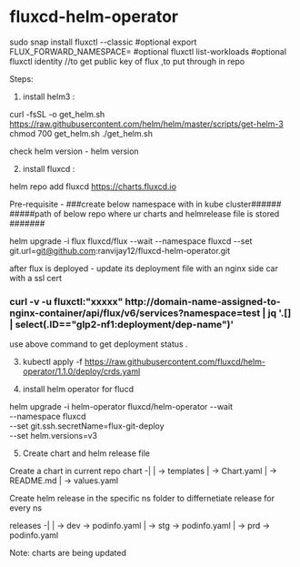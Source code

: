 # fluxcd-helm-operator
sudo snap install fluxctl --classic #optional
export FLUX_FORWARD_NAMESPACE=<flux-ns> #optional
fluxctl list-workloads #optional
fluxctl identity  //to get public key of flux ,to put through in repo

Steps:
1) install helm3 :

curl -fsSL -o get_helm.sh https://raw.githubusercontent.com/helm/helm/master/scripts/get-helm-3
chmod 700 get_helm.sh
./get_helm.sh

check helm version - helm version

2) install fluxcd :

helm repo add fluxcd https://charts.fluxcd.io

Pre-requisite -
###create below namespace with in kube cluster######
#####path of below repo where ur charts and helmrelease file is stored #######
 
helm upgrade -i flux fluxcd/flux --wait --namespace fluxcd  --set git.url=git@github.com:ranvijay12/fluxcd-helm-operator.git     

after flux is deployed - update its deployment file with an nginx side car with a ssl cert 

### curl -v -u fluxctl:"xxxxx" http://domain-name-assigned-to-nginx-container/api/flux/v6/services\?namespace\=test | jq '.[] | select(.ID=="glp2-nf1:deployment/dep-name")'

use above command to get deployment status .

3) kubectl apply -f https://raw.githubusercontent.com/fluxcd/helm-operator/1.1.0/deploy/crds.yaml

4) install helm operator for flucd

helm upgrade -i helm-operator fluxcd/helm-operator --wait \
--namespace fluxcd \
--set git.ssh.secretName=flux-git-deploy \
--set helm.versions=v3

5) Create chart and helm release file 

Create a chart in current repo 
chart -|
       | -> templates
       | -> Chart.yaml
       | -> README.md
       | -> values.yaml
       
Create helm release in the specific ns folder to differnetiate release for every ns

releases -|
          | -> dev -> podinfo.yaml
          | -> stg -> podinfo.yaml
          | -> prd -> podinfo.yaml

Note: charts are being updated 







